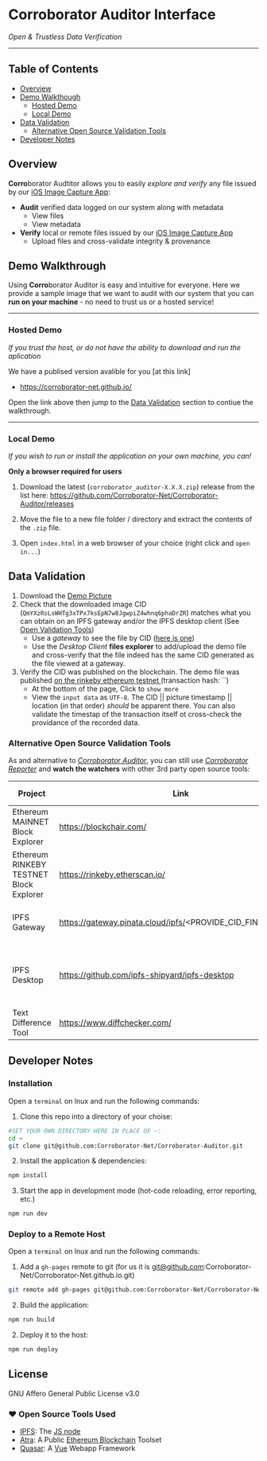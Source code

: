 # Corroborator Auditor Interface

_Open & Trustless Data Verification_

* * *

## Table of Contents

-   [Overview](#overview)
-   [Demo Walkthough](#demo-walkthough)
    -   [Hosted Demo](#hosted-demo)
    -   [Local Demo](#local-demo)
-   [Data Validation](#data-validation)
    -   [Alternative Open Source Validation Tools](#alternative-open-source-validation-tools)
-   [Developer Notes](#developer-notes)

## Overview

**Corro**borator Audtitor allows you to easily _explore and verify_ any file issued by our [iOS Image Capture App](https://github.com/Corroborator-Net/Corroborator-iOS):

-   **Audit** verified data logged on our system along with metadata
    -   View files
    -   View metadata
-   **Verify** local or remote files issued by our [iOS Image Capture App](https://github.com/Corroborator-Net/Corroborator-iOS)
    -   Upload files and cross-validate integrity & provenance

## Demo Walkthrough

Using **Corro**borator Auditor is easy and intuitive for everyone. Here we provide a sample image that we want to audit with our system that you can **run on your machine** - no need to trust us or a hosted service!

* * *

### Hosted Demo

_If you trust the host, or do not have the ability to download and run the aplication_

We have a publised version avalible for you [at this link]

-   <https://corroborator-net.github.io/>

Open the link above then jump to the [Data Validation](#data-validation) section to contiue the walkthrough.

* * *

### Local Demo

_If you wish to run or install the application on your own machine, you can!_

**Only a browser required for users**

1.  Download the latest (`corroborator_auditor-X.X.X.zip`) release from the list here: https://github.com/Corroborator-Net/Corroborator-Auditor/releases

2. Move the file to a new file folder / directory and extract the contents of the `.zip` file.

3.  Open `index.html` in a web browser of your choice (right click and `open in...`)


## Data Validation

1.  Download the [Demo Picture](/src/statics/QmYXzRsLsWHTg3xTPx7ksEpN7w8JgwpiZ4whnq6phaDrZR.jpeg)
2.  Check that the downloaded image CID (`QmYXzRsLsWHTg3xTPx7ksEpN7w8JgwpiZ4whnq6phaDrZR`) matches what you can obtain on an IPFS gateway and/or the IPFS desktop client (See [Open Validation Tools](#open-validation-tools))
    -   Use a _gateway_ to see the file by CID ([here is one](https://gateway.pinata.cloud/ipfs/QmYXzRsLsWHTg3xTPx7ksEpN7w8JgwpiZ4whnq6phaDrZR))
    -   Use the _Desktop Client_ **files explorer** to add/upload the demo file and cross-verify that the file indeed has the same CID generated as the file viewed at a gateway.
3.  Verify the CID was published on the blockchain. The demo file was published [on the rinkeby ethereum testnet ](https://rinkeby.etherscan.io/tx/) (transaction hash: ``)
    -   At the bottom of the page, Click to `show more`
    -   View the `input data` as `UTF-8`. The CID || picture timestamp || location (in that order)  _should_ be apparent there. You can also validate the timestap of the transaction itself ot cross-check the providance of the recorded data.

### Alternative Open Source Validation Tools

As and alternative to _[Corroborator Auditor](https://github.com/Corroborator-Net/Corroborator-Auditor)_, you can still use _[Corroborator Reporter](https://github.com/Corroborator-Net/Corroborator-Reporter)_ and **watch the watchers** with other 3rd party open source tools:

| Project                                 | Link                                                             | What it Does                                          |
| --------------------------------------- | ---------------------------------------------------------------- | ----------------------------------------------------- |
| Ethereum MAINNET Block Explorer         | <https://blockchair.com/>                                        | Figerprint & Data Provenance (Production)             |
| Ethereum RINKEBY TESTNET Block Explorer | <https://rinkeby.etherscan.io/>                                  | Figerprint & Data Provenance (Testing)                |
| IPFS Gateway                            | <https://gateway.pinata.cloud/ipfs/>&lt;PROVIDE_CID_FINGERPRINT> | Fingerprint & Data Validation (online)                |
| IPFS Desktop                            | <https://github.com/ipfs-shipyard/ipfs-desktop>                  | Fingerprint & Data cross-validation Client (download) |
| Text Difference Tool                    | <https://www.diffchecker.com/>                                   | Crosscheck CIDs and Hashes                            |

## Developer Notes

### Installation

Open a `terminal` on lnux and run the following commands:

1.  Clone this repo into a directory of your choise:

```bash
#SET YOUR OWN DIRECTORY HERE IN PLACE OF ~:
cd ~
git clone git@github.com:Corroborator-Net/Corroborator-Auditor.git
```

2.  Install the application & dependencies:

```bash
npm install
```

3.  Start the app in development mode (hot-code reloading, error reporting, etc.)

```bash
npm run dev
```

### Deploy to a Remote Host

Open a `terminal` on lnux and run the following commands:

1.  Add a `gh-pages` remote to git (for us it is git@github.com:Corroborator-Net/Corroborator-Net.github.io.git)

```bash
git remote add gh-pages git@github.com:Corroborator-Net/Corroborator-Net.github.io.git
```

2.  Build the application:

```bash
npm run build
```

2.  Deploy it to the host:

```bash
npm run deploy
```

## License

GNU Affero General Public License v3.0

### :heart: Open Source Tools Used

-   [IPFS](https://ipfs.io/): The [JS node](https://js.ipfs.io/)
-   [Atra](https://atra.io/): A Public [Ethereum Blockchain](https://ethereum.org/) Toolset
-   [Quasar](https://quasar.dev): A [Vue](https://vuejs.org/) Webapp Framework
